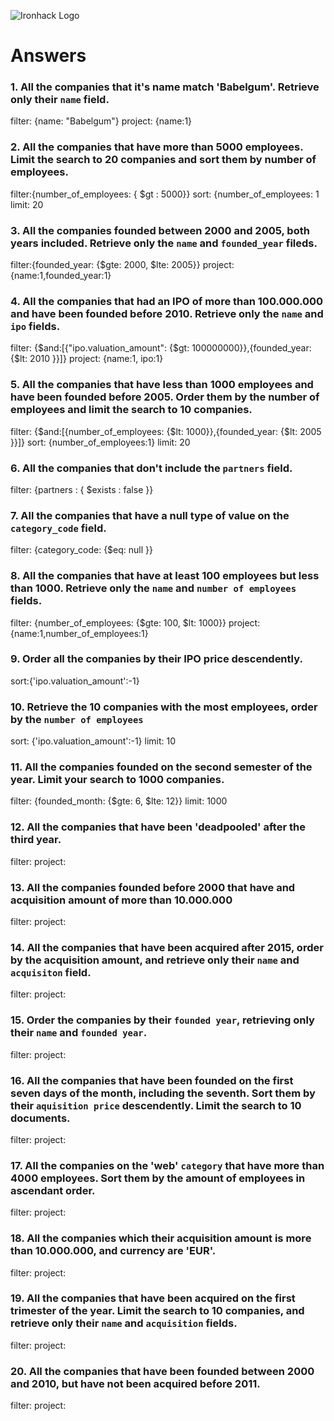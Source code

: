 ![Ironhack Logo](https://i.imgur.com/1QgrNNw.png)

# Answers

### 1. All the companies that it's name match 'Babelgum'. Retrieve only their `name` field.
filter: {name: "Babelgum"}
project: {name:1}

### 2. All the companies that have more than 5000 employees. Limit the search to 20 companies and sort them by **number of employees**.
filter:{number_of_employees: { $gt : 5000}}
sort: {number_of_employees: 1
limit: 20

### 3. All the companies founded between 2000 and 2005, both years included. Retrieve only the `name` and `founded_year` fileds.
filter:{founded_year: {$gte: 2000, $lte: 2005}}
project:{name:1,founded_year:1}

### 4. All the companies that had an IPO of more than 100.000.000 and have been founded before 2010. Retrieve only the `name` and `ipo` fields.
filter: {$and:[{"ipo.valuation_amount": {$gt: 100000000}},{founded_year: {$lt: 2010 }}]}
project: {name:1, ipo:1}

### 5. All the companies that have less than 1000 employees and have been founded before 2005. Order them by the number of employees and limit the search to 10 companies.
filter: {$and:[{number_of_employees: {$lt: 1000}},{founded_year: {$lt: 2005 }}]}
sort: {number_of_employees:1}
limit: 20

### 6. All the companies that don't include the `partners` field.
filter: {partners : { $exists : false }}

### 7. All the companies that have a null type of value on the `category_code` field.
filter: {category_code: {$eq: null }}

### 8. All the companies that have at least 100 employees but less than 1000. Retrieve only the `name` and `number of employees` fields.
filter: {number_of_employees: {$gte: 100, $lt: 1000}}
project: {name:1,number_of_employees:1}

### 9. Order all the companies by their IPO price descendently.
sort:{'ipo.valuation_amount':-1}

### 10. Retrieve the 10 companies with the most employees, order by the `number of employees`
sort: {'ipo.valuation_amount':-1}
limit: 10

### 11. All the companies founded on the second semester of the year. Limit your search to 1000 companies.
filter: {founded_month: {$gte: 6, $lte: 12}}
limit: 1000

### 12. All the companies that have been 'deadpooled' after the third year.
filter:
project:

### 13. All the companies founded before 2000 that have and acquisition amount of more than 10.000.000
filter:
project:
### 14. All the companies that have been acquired after 2015, order by the acquisition amount, and retrieve only their `name` and `acquisiton` field.
filter:
project:
### 15. Order the companies by their `founded year`, retrieving only their `name` and `founded year`.
filter:
project:
### 16. All the companies that have been founded on the first seven days of the month, including the seventh. Sort them by their `aquisition price` descendently. Limit the search to 10 documents.
filter:
project:
### 17. All the companies on the 'web' `category` that have more than 4000 employees. Sort them by the amount of employees in ascendant order.
filter:
project:
### 18. All the companies which their acquisition amount is more than 10.000.000, and currency are 'EUR'.
filter:
project:
### 19. All the companies that have been acquired on the first trimester of the year. Limit the search to 10 companies, and retrieve only their `name` and `acquisition` fields.
filter:
project:
### 20. All the companies that have been founded between 2000 and 2010, but have not been acquired before 2011.
filter:
project:
